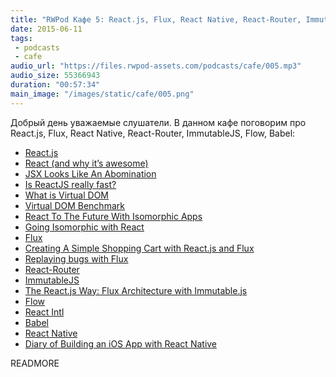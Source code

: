 ```yaml
---
title: "RWPod Кафе 5: React.js, Flux, React Native, React-Router, ImmutableJS, Flow, Babel"
date: 2015-06-11
tags:
 - podcasts
 - cafe
audio_url: "https://files.rwpod-assets.com/podcasts/cafe/005.mp3"
audio_size: 55366943
duration: "00:57:34"
main_image: "/images/static/cafe/005.png"
---
```


Добрый день уважаемые слушатели. В данном кафе поговорим про React.js, Flux, React Native, React-Router, ImmutableJS, Flow, Babel:

 - [React.js](http://facebook.github.io/react/)
 - [React (and why it’s awesome)](http://www.normative.com/react-and-why-its-awesome/)
 - [JSX Looks Like An Abomination](https://medium.com/javascript-scene/jsx-looks-like-an-abomination-1c1ec351a918)
 - [Is ReactJS really fast?](http://blog.500tech.com/is-reactjs-fast/)
 - [What is Virtual DOM](http://tonyfreed.com/blog/what_is_virtual_dom)
 - [Virtual DOM Benchmark](http://vdom-benchmark.github.io/vdom-benchmark/)
 - [React To The Future With Isomorphic Apps](http://www.smashingmagazine.com/2015/04/21/react-to-the-future-with-isomorphic-apps/)
 - [Going Isomorphic with React](http://bensmithett.github.io/going-isomorphic-with-react/)
 - [Flux](https://facebook.github.io/flux/)
 - [Creating A Simple Shopping Cart with React.js and Flux](https://scotch.io/tutorials/creating-a-simple-shopping-cart-with-react-js-and-flux)
 - [Replaying bugs with Flux](https://medium.com/@nextminds/replaying-bugs-with-flux-52f6bd8c8307)
 - [React-Router](https://github.com/rackt/react-router)
 - [ImmutableJS](http://facebook.github.io/immutable-js/)
 - [The React.js Way: Flux Architecture with Immutable.js](http://blog.risingstack.com/the-react-js-way-flux-architecture-with-immutable-js/)
 - [Flow](http://flowtype.org/)
 - [React Intl](http://formatjs.io/react/)
 - [Babel](https://babeljs.io/)
 - [React Native](https://facebook.github.io/react-native/)
 - [Diary of Building an iOS App with React Native](http://herman.asia/building-a-flashcard-app-with-react-native)

READMORE

